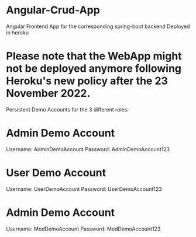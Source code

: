 # Angular-Crud-App
  Angular Frontend App for the corresponding spring-boot backend Deployed in heroku
  
# Please note that the WebApp might not be deployed anymore following Heroku's new policy after the 23 November 2022.

  Persistent Demo Accounts for the 3 different roles:

# Admin Demo Account
Username: AdminDemoAccount
Password: AdminDemoAccount123

# User Demo Account
Username: UserDemoAccount
Password: UserDemoAccount123

# Admin Demo Account
Username: ModDemoAccount
Password: ModDemoAccount123
